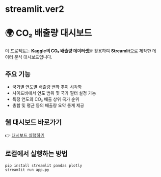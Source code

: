 # streamlit.ver2
# 🌍 CO₂ 배출량 대시보드

이 프로젝트는 **Kaggle의 CO₂ 배출량 데이터셋**을 활용하여 **Streamlit**으로 제작한 데이터 분석 대시보드입니다.

## 주요 기능
- 국가별 연도별 배출량 변화 추이 시각화
- 사이드바에서 연도 범위 및 국가 필터 설정 가능  
- 특정 연도의 CO₂ 배출 상위 국가 순위   
- 총합 및 평균 등의 배출량 요약 통계 제공

## 웹 대시보드 바로가기
👉 [대시보드 실행하기](https://co2-dashboard.streamlit.app)

## 로컬에서 실행하는 방법
```bash
pip install streamlit pandas plotly
streamlit run app.py



